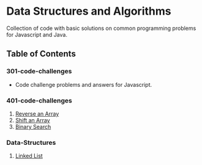 # Data Structures and Algorithms
Collection of code with basic solutions on common programming problems for Javascript and Java.

## Table of Contents
### 301-code-challenges
- Code challenge problems and answers for Javascript.

### 401-code-challenges
1. [Reverse an Array](https://github.com/idothestamping/data-structures-and-algorithms/blob/master/401-code-challenges/documents/ArrayReverse.md)
2. [Shift an Array](https://github.com/idothestamping/data-structures-and-algorithms/blob/master/401-code-challenges/documents/ArrayShift.md)
3. [Binary Search](https://github.com/idothestamping/data-structures-and-algorithms/blob/master/401-code-challenges/documents/BinarySearch.md)

### Data-Structures
1. [Linked List](https://github.com/idothestamping/data-structures-and-algorithms/blob/master/Data-Structures/README.md)

